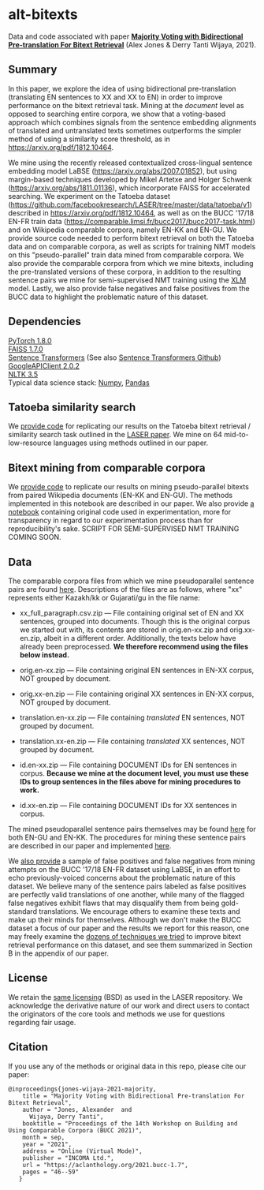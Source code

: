 # alt-bitexts
Data and code associated with paper [**Majority Voting with Bidirectional Pre-translation For Bitext Retrieval**](https://arxiv.org/abs/2103.06369) (Alex Jones & Derry Tanti Wijaya, 2021).

## **Summary**

In this paper, we explore the idea of using bidirectional pre-translation (translating EN sentences to XX and XX to EN) in order to improve performance on the bitext retrieval task. Mining at the *document* level as opposed to searching entire corpora, we show that a voting-based approach which combines signals from the sentence embedding alignments of translated and untranslated texts sometimes outperforms the simpler method of using a similarity score threshold, as in https://arxiv.org/pdf/1812.10464.

We mine using the recently released contextualized cross-lingual sentence embedding model LaBSE (https://arxiv.org/abs/2007.01852), but using margin-based techniques developed by Mikel Artetxe and Holger Schwenk (https://arxiv.org/abs/1811.01136), which incorporate FAISS for accelerated searching. We experiment on the Tatoeba dataset (https://github.com/facebookresearch/LASER/tree/master/data/tatoeba/v1) described in https://arxiv.org/pdf/1812.10464, as well as on the BUCC '17/18 EN-FR train data (https://comparable.limsi.fr/bucc2017/bucc2017-task.html) and on Wikipedia comparable corpora, namely EN-KK and EN-GU. We provide source code needed to perform bitext retrieval on both the Tatoeba data and on comparable corpora, as well as scripts for training NMT models on this "pseudo-parallel" train data mined from comparable corpora. We also provide the comparable corpora from which we mine bitexts, including the pre-translated versions of these corpora, in addition to the resulting sentence pairs we mine for semi-supervised NMT training using the [XLM](https://arxiv.org/abs/1901.07291) model. Lastly, we also provide false negatives and false positives from the BUCC data to highlight the problematic nature of this dataset.

## **Dependencies**

[PyTorch 1.8.0](https://pytorch.org/get-started/locally/) \
[FAISS 1.7.0](https://github.com/facebookresearch/faiss) \
[Sentence Transformers](https://www.sbert.net/docs/installation.html) (See also [Sentence Transformers Github](https://github.com/UKPLab/sentence-transformers)) \
[GoogleAPIClient 2.0.2](https://github.com/googleapis/google-api-python-client) \
[NLTK 3.5](https://www.nltk.org/install.html) \
Typical data science stack: [Numpy](https://numpy.org/install/), [Pandas](https://pandas.pydata.org/pandas-docs/stable/getting_started/install.html)

## **Tatoeba similarity search**

We [provide code](https://github.com/AlexJonesNLP/alt-bitexts/blob/main/source/retrieve_tatoeba_results.ipynb) for replicating our results on the Tatoeba bitext retrieval / similarity search task outlined in the [LASER paper](https://arxiv.org/pdf/1812.10464). We mine on 64 mid-to-low-resource languages using methods outlined in our paper.

## **Bitext mining from comparable corpora**

We [provide code](https://github.com/AlexJonesNLP/alt-bitexts/blob/main/source/retrieve_pairs_from_cc%20(2).ipynb) to replicate our results on mining pseudo-parallel bitexts from paired Wikipedia documents (EN-KK and EN-GU). The methods implemented in this notebook are described in our paper. We also provide [a notebook](https://github.com/AlexJonesNLP/alt-bitexts/blob/main/source/original_sandbox.ipynb) containing original code used in experimentation, more for transparency in regard to our experimentation process than for reproducibility's sake. SCRIPT FOR SEMI-SUPERVISED NMT TRAINING COMING SOON.

## **Data**

The comparable corpora files from which we mine pseudoparallel sentence pairs are found [here](https://github.com/AlexJonesNLP/alt-bitexts/tree/main/ComparableCorporaMaterials). Descriptions of the files are as follows, where "xx" represents either Kazakh/kk or Gujarati/gu in the file name:

* xx_full_paragraph.csv.zip — File containing original set of EN and XX sentences, grouped into documents. Though this is the original corpus we started out with, its contents are stored in orig.en-xx.zip and orig.xx-en.zip, albeit in a different order. Additionally, the texts below have already been preprocessed. **We therefore recommend using the files below instead.**

* orig.en-xx.zip — File containing original EN sentences in EN-XX corpus, NOT grouped by document.

* orig.xx-en.zip — File containing original XX sentences in EN-XX corpus, NOT grouped by document.

* translation.en-xx.zip — File containing *translated* EN sentences, NOT grouped by document.

* translation.xx-en.zip — File containing *translated* XX sentences, NOT grouped by document.

* id.en-xx.zip — File containing DOCUMENT IDs for EN sentences in corpus. **Because we mine at the document level, you must use these IDs to group sentences in the files above for mining procedures to work.**

* id.xx-en.zip — File containing DOCUMENT IDs for XX sentences in corpus.

The mined pseudoparallel sentence pairs themselves may be found [here](https://github.com/AlexJonesNLP/alt-bitexts/tree/main/MinedTrainData) for both EN-GU and EN-KK. The procedures for mining these sentence pairs are described in our paper and implemented [here](https://github.com/AlexJonesNLP/alt-bitexts/blob/main/source/retrieve_pairs_from_cc%20(2).ipynb).

We [also provide](https://github.com/AlexJonesNLP/alt-bitexts/tree/main/BUCC_EN-FR_fp_fn) a sample of false positives and false negatives from mining attempts on the BUCC '17/18 EN-FR dataset using LaBSE, in an effort to echo previously-voiced concerns about the problematic nature of this dataset. We believe many of the sentence pairs labeled as false positives are perfectly valid translations of one another, while many of the flagged false negatives exhibit flaws that may disqualify them from being gold-standard translations. We encourage others to examine these texts and make up their minds for themselves. Although we don't make the BUCC dataset a focus of our paper and the results we report for this reason, one may freely examine the [dozens of techniques we tried](https://github.com/AlexJonesNLP/alt-bitexts/blob/main/source/original_sandbox.ipynb) to improve bitext retrieval performance on this dataset, and see them summarized in Section B in the appendix of our paper.

## **License**

We retain the [same licensing](https://github.com/AlexJonesNLP/alt-bitexts/blob/main/LICENSE) (BSD) as used in the LASER repository. We acknowledge the derivative nature of our work and direct users to contact the originators of the core tools and methods we use for questions regarding fair usage.

## **Citation**

If you use any of the methods or original data in this repo, please cite our paper:

```
@inproceedings{jones-wijaya-2021-majority,
    title = "Majority Voting with Bidirectional Pre-translation For Bitext Retrieval",
    author = "Jones, Alexander  and
      Wijaya, Derry Tanti",
    booktitle = "Proceedings of the 14th Workshop on Building and Using Comparable Corpora (BUCC 2021)",
    month = sep,
    year = "2021",
    address = "Online (Virtual Mode)",
    publisher = "INCOMA Ltd.",
    url = "https://aclanthology.org/2021.bucc-1.7",
    pages = "46--59"
   }
```
